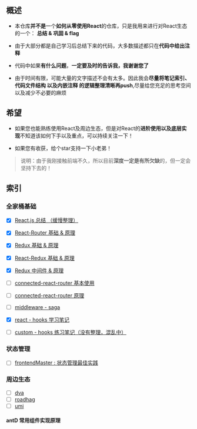 ## 概述

- 本仓库**并不是**一个**如何从零使用React**的仓库，只是我用来进行对React生态的一个： **总结 & 巩固 & flag**

- 由于大部分都是自己学习后总结下来的代码，大多数描述都只在**代码中给出注释**

- 代码中如果**有什么问题**，**一定要及时的告诉我，我谢谢您了**

- 由于时间有限，可能大量的文字描述不会有太多。因此我会**尽量将笔记索引、代码文件结构 以及内嵌注释 的逻辑整理清晰再push**,尽量给您充足的思考空间以及减少不必要的麻烦

## 希望

- 如果您也能熟练使用React及周边生态，但是对React的**进阶使用以及底层实现**不知道该如何下手以及重点，可以持续关注一下！

- 如果您有收获，给个star支持一下小老弟！

> 说明：由于我刚接触前端不久，所以目前**深度一定是有所欠缺**的，但一定会坚持下去的！

## 索引

### 全家桶基础

- [x] [React.js 总结 （缓慢整理）](./doc/Reactjs总结)
- [x] [React-Router 基础 & 原理](./doc/React-Router总结)
- [x] [Redux 基础 & 原理](./doc/Redux总结)
- [x] [React-Redux 基础 & 原理](./doc/React-Redux总结)
- [x] [Redux 中间件 & 原理](./doc/React中间件总结)

- [ ] [connected-react-router 基本使用]()
- [ ] [connected-react-router 原理]()
- [ ] [middleware - saga]()

- [x] [react - hooks 学习笔记](./doc/hooks/总结%20hooks.md)
- [ ] [custom - hooks 练习笔记（没有整理，混乱中）](./doc/hooks/custorm%20hooks练习.md)

### 状态管理

- [ ] [frontendMaster : 状态管理最佳实践]()

### 周边生态

- [ ] [dva]()
- [ ] [roadhag]()
- [ ] [umi]()

#### antD 常用组件实现原理

